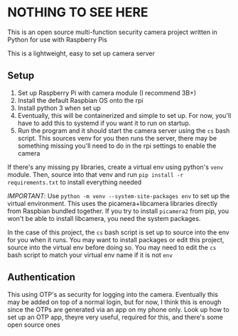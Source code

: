 # NOTHING TO SEE HERE

This is an open source multi-function security camera project written in Python for use with Raspberry Pis

This is a lightweight, easy to set up camera server

## Setup

1. Set up Raspberry Pi with camera module (I recommend 3B+)
2. Install the default Raspbian OS onto the rpi
3. Install python 3 when set up
4. Eventually, this will be containerized and simple to set up. For now, you'll have to add this to systemd if you want it to run on startup.
5. Run the program and it should start the camera server using the `cs` bash script. This sources venv for you then runs the server, there may be something missing you'll need to do in the rpi settings to enable the camera

If there's any missing py libraries, create a virtual env using python's `venv` module. Then, source into that venv and run `pip install -r requirements.txt` to install everything needed

*IMPORTANT*: Use `python -m venv --system-site-packages env` to set up the virtual environment. This uses the picamera+libcamera libraries directly from Raspbian bundled together. If you try to install `picamera2` from pip, you won't be able to install libcamera, you need the system packages.

In the case of this project, the `cs` bash script is set up to source into the env for you when it runs. You may want to install packages or edit this project, source into the virtual env before doing so. You may need to edit the `cs` bash script to match your virtual env name if it is not `env`


## Authentication

This using OTP's as security for logging into the camera. Eventually this may be added on top of a normal login, but for now, I think this is enough since the OTPs are generated via an app on my phone only. Look up how to set up an OTP app, theyre very useful, required for this, and there's some open source ones
